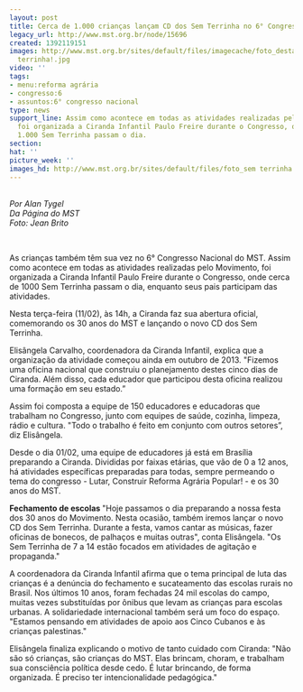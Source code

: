 ```yaml
---
layout: post
title: Cerca de 1.000 crianças lançam CD dos Sem Terrinha no 6° Congresso
legacy_url: http://www.mst.org.br/node/15696
created: 1392119151
images: http://www.mst.org.br/sites/default/files/imagecache/foto_destaque/foto_sem
  terrinha!.jpg
video: ''
tags:
- menu:reforma agrária
- congresso:6
- assuntos:6° congresso nacional
type: news
support_line: Assim como acontece em todas as atividades realizadas pelo Movimento,
  foi organizada a Ciranda Infantil Paulo Freire durante o Congresso, onde cerca de
  1.000 Sem Terrinha passam o dia.
section: 
hat: ''
picture_week: ''
images_hd: http://www.mst.org.br/sites/default/files/foto_sem terrinha!.jpg
---
```

<p style="text-align: left;"><em><br>Por Alan Tygel&nbsp;<br>Da Página do MST&nbsp;<br>Foto: Jean Brito</em></p><p style="text-align: left;"><em><br></em></p><p>As crianças também têm sua vez no 6° Congresso Nacional do MST. Assim como acontece em todas as atividades realizadas pelo Movimento, foi organizada a Ciranda Infantil Paulo Freire durante o Congresso, onde cerca de 1000 Sem Terrinha passam o dia, enquanto seus pais participam das atividades.&nbsp;</p><p>Nesta terça-feira (11/02), às 14h, a Ciranda faz sua abertura oficial, comemorando os 30 anos do MST e lançando o novo CD dos Sem Terrinha.&nbsp;</p><p><img style="margin: 10px; float: right;" src="http://www.mst.org.br/sites/default/files/foto_sem%20terrinha_0.jpg" alt=""></p><div><p>Elisângela Carvalho, coordenadora da Ciranda Infantil, explica que a organização da atividade começou ainda em outubro de 2013. "Fizemos uma oficina nacional que construiu o planejamento destes cinco dias de Ciranda. Além disso, cada educador que participou desta oficina realizou uma formação em seu estado.”&nbsp;</p><p>Assim foi composta a equipe de 150 educadores e educadoras que trabalham no Congresso, junto com equipes de saúde, cozinha, limpeza, rádio e cultura. "Todo o trabalho é feito em conjunto com outros setores”, diz Elisângela.&nbsp;</p><p>Desde o dia 01/02, uma equipe de educadores já está em&nbsp;Brasília preparando a Ciranda. Divididas por faixas etárias, que vão de 0 a 12 anos, há atividades específicas preparadas para todas, sempre permeando o tema do congresso - Lutar, Construir Reforma Agrária Popular! - e os 30 anos do MST.&nbsp;</p><p><strong>Fechamento de escolas&nbsp;</strong>"Hoje passamos o dia preparando a nossa festa dos 30 anos do Movimento. Nesta ocasião, também iremos lançar o novo CD dos Sem Terrinha. Durante a festa, vamos cantar as músicas, fazer oficinas de bonecos, de palhaços e muitas outras", conta Elisângela. "Os Sem Terrinha de 7 a 14 estão focados em atividades de agitação e propaganda."&nbsp;</p><p>A coordenadora da Ciranda Infantil afirma que o tema principal de luta das crianças é a denúncia do fechamento e sucateamento das escolas rurais no Brasil. Nos últimos 10 anos, foram fechadas 24 mil escolas do campo, muitas vezes substituídas por ônibus que levam as crianças para escolas urbanas. A solidariedade internacional também será um foco do espaço. "Estamos pensando em atividades de apoio aos Cinco Cubanos e às crianças palestinas."&nbsp;</p><p>Elisângela finaliza explicando o motivo de tanto cuidado com Ciranda: "Não são só crianças, são crianças do MST. Elas brincam, choram, e trabalham sua consciência política desde cedo. É lutar brincando, de forma organizada. É preciso ter intencionalidade pedagógica."&nbsp;</p></div>

